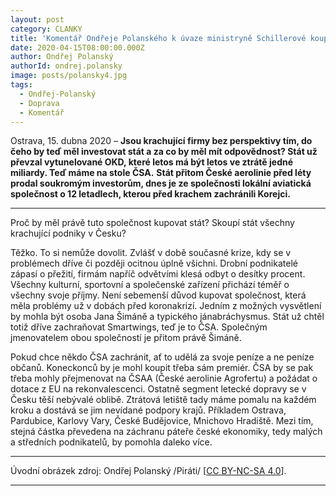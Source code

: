```yaml
---
layout: post
category: CLANKY
title: 'Komentář Ondřeje Polanského k úvaze ministryně Schillerové koupit ČSA: &bdquo;Jestli je to dobrý obchod, ať si je premiér přidá do portfolia Agrofertu.&ldquo;'
date: 2020-04-15T08:00:00.000Z
author: Ondřej Polanský
authorId: ondrej.polansky
image: posts/polansky4.jpg
tags:
  - Ondřej-Polanský
  - Doprava
  - Komentář
---
```


Ostrava, 15. dubna 2020 – **Jsou krachující firmy bez perspektivy tím, do čeho by teď měl investovat stát a za co by měl mít odpovědnost? Stát už převzal vytunelované OKD, které letos má být letos ve ztrátě jedné miliardy. Teď máme na stole ČSA.** 
**Stát přitom České aerolinie před léty prodal soukromým investorům, dnes je ze společnosti lokální aviatická společnost o 12 letadlech, kterou před krachem zachránili Korejci.**

<hr />

Proč by měl právě tuto společnost kupovat stát? Skoupí stát všechny krachující podniky v Česku? 

Těžko. To si nemůže dovolit. Zvlášť v době současné krize, kdy se v problémech dříve či později ocitnou úplně všichni. Drobní podnikatelé zápasí o přežití, firmám napříč odvětvími klesá odbyt o desítky procent. Všechny kulturní, sportovní a společenské zařízení přichází téměř o všechny svoje příjmy. Není sebemenší důvod kupovat společnost, která měla problémy už v dobách před koronakrizí. Jedním z možných vysvětlení by mohla být osoba Jana Šimáně a typického jánabráchysmus. Stát už chtěl totiž dříve zachraňovat Smartwings, teď je to ČSA. Společným jmenovatelem obou společností je přitom právě Šimáně. 

Pokud chce někdo ČSA zachránit, ať to udělá za svoje peníze a ne peníze občanů. Koneckonců by je mohl koupit třeba sám premiér. 
ČSA by se pak třeba mohly přejmenovat na ČSAA (České aerolinie Agrofertu) a požádat o dotace z EU na rekonvalescenci. 
Ostatně segment letecké dopravy se v Česku těší nebývalé oblibě. Ztrátová letiště tady máme pomalu na každém kroku a dostává se jim nevídané podpory krajů. Příkladem Ostrava, Pardubice, Karlovy Vary, České Budějovice, Mnichovo Hradiště. Mezi tím, stejná částka převedena na záchranu páteře české ekonomiky, tedy malých a středních podnikatelů, by pomohla daleko více. 

---

Úvodní obrázek zdroj: Ondřej Polanský /Piráti/ \[[CC BY-NC-SA 4.0](https://creativecommons.org/licenses/by-nc-sa/4.0/deed.cs)\].

- - -
